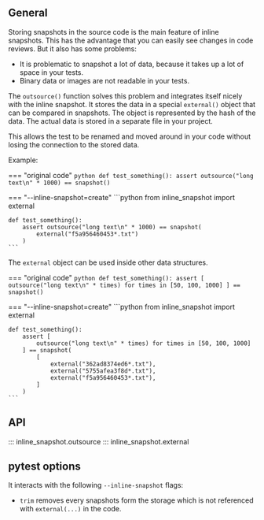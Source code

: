 ## General

Storing snapshots in the source code is the main feature of inline snapshots.
This has the advantage that you can easily see changes in code reviews. But it also has some problems:

* It is problematic to snapshot a lot of data, because it takes up a lot of space in your tests.
* Binary data or images are not readable in your tests.

The `outsource()` function solves this problem and integrates itself nicely with the inline snapshot.
It stores the data in a special `external()` object that can be compared in snapshots.
The object is represented by the hash of the data.
The actual data is stored in a separate file in your project.

This allows the test to be renamed and moved around in your code without losing the connection to the stored data.

Example:

=== "original code"
    <!-- inline-snapshot: outcome-passed=1 outcome-errors=1 -->
    ```python
    def test_something():
        assert outsource("long text\n" * 1000) == snapshot()
    ```

=== "--inline-snapshot=create"
    <!-- inline-snapshot: create -->
    ```python
    from inline_snapshot import external


    def test_something():
        assert outsource("long text\n" * 1000) == snapshot(
            external("f5a956460453*.txt")
        )
    ```

The `external` object can be used inside other data structures.

=== "original code"
    <!-- inline-snapshot: outcome-passed=1 outcome-errors=1 -->
    ```python
    def test_something():
        assert [
            outsource("long text\n" * times) for times in [50, 100, 1000]
        ] == snapshot()
    ```

=== "--inline-snapshot=create"
    <!-- inline-snapshot: create -->
    ```python
    from inline_snapshot import external


    def test_something():
        assert [
            outsource("long text\n" * times) for times in [50, 100, 1000]
        ] == snapshot(
            [
                external("362ad8374ed6*.txt"),
                external("5755afea3f8d*.txt"),
                external("f5a956460453*.txt"),
            ]
        )
    ```


## API

::: inline_snapshot.outsource
::: inline_snapshot.external

## pytest options

It interacts with the following `--inline-snapshot` flags:

- `trim` removes every snapshots form the storage which is not referenced with `external(...)` in the code.
